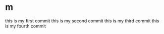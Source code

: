 # m
this is my first commit
this is my second commit
this is my third commit
this is my fourth commit
